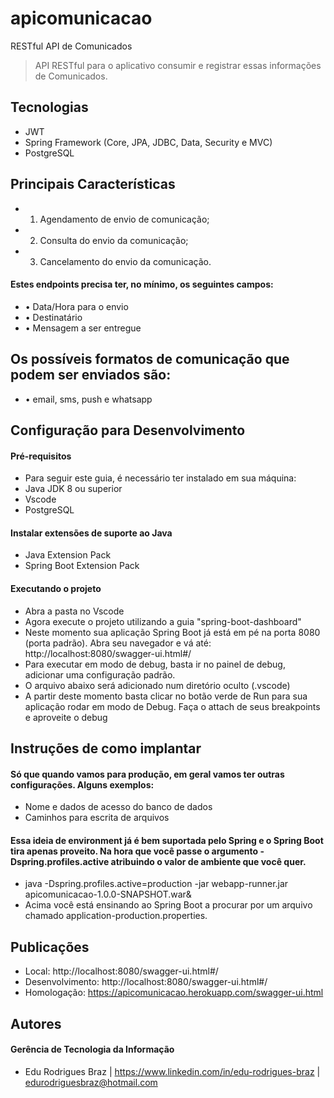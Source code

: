 # apicomunicacao
RESTful API de Comunicados

> API RESTful para o aplicativo consumir e registrar essas informações de Comunicados.
## Tecnologias  
  
* JWT  
* Spring Framework (Core, JPA, JDBC, Data, Security e MVC)  
* PostgreSQL
  
## Principais Características  
* 1. Agendamento de envio de comunicação;
* 2. Consulta do envio da comunicação;
* 3. Cancelamento do envio da comunicação.

#### Estes endpoints precisa ter, no mínimo, os seguintes campos:
* • Data/Hora para o envio
* • Destinatário
* • Mensagem a ser entregue

## Os possíveis formatos de comunicação que podem ser enviados são: 
* • email, sms, push e whatsapp
  
## Configuração para Desenvolvimento  
#### Pré-requisitos
* Para seguir este guia, é necessário ter instalado em sua máquina:
* Java JDK 8 ou superior
* Vscode
* PostgreSQL
#### Instalar extensões de suporte ao Java
* Java Extension Pack
* Spring Boot Extension Pack
#### Executando o projeto
* Abra a pasta no Vscode
* Agora execute o projeto utilizando a guia "spring-boot-dashboard"
* Neste momento sua aplicação Spring Boot já está em pé na porta 8080 (porta padrão). Abra seu navegador e vá até: http://localhost:8080/swagger-ui.html#/
* Para executar em modo de debug, basta ir no painel de debug, adicionar uma configuração padrão.
* O arquivo abaixo será adicionado num diretório oculto (.vscode)
* A partir deste momento basta clicar no botão verde de Run para sua aplicação rodar em modo de Debug. Faça o attach de seus breakpoints e aproveite o debug 

## Instruções de como implantar  
#### Só que quando vamos para produção, em geral vamos ter outras configurações. Alguns exemplos:
* Nome e dados de acesso do banco de dados
* Caminhos para escrita de arquivos

#### Essa ideia de environment já é bem suportada pelo Spring e o Spring Boot tira apenas proveito. Na hora que você passe o argumento -Dspring.profiles.active atribuindo o valor de ambiente que você quer.
* java -Dspring.profiles.active=production -jar webapp-runner.jar apicomunicacao-1.0.0-SNAPSHOT.war& 
* Acima você está ensinando ao Spring Boot a procurar por um arquivo chamado application-production.properties.
  
## Publicações
* Local: http://localhost:8080/swagger-ui.html#/
* Desenvolvimento: http://localhost:8080/swagger-ui.html#/
* Homologação: https://apicomunicacao.herokuapp.com/swagger-ui.html


## Autores  
  
#### Gerência de Tecnologia da Informação  
* Edu Rodrigues Braz | https://www.linkedin.com/in/edu-rodrigues-braz  | edurodriguesbraz@hotmail.com
